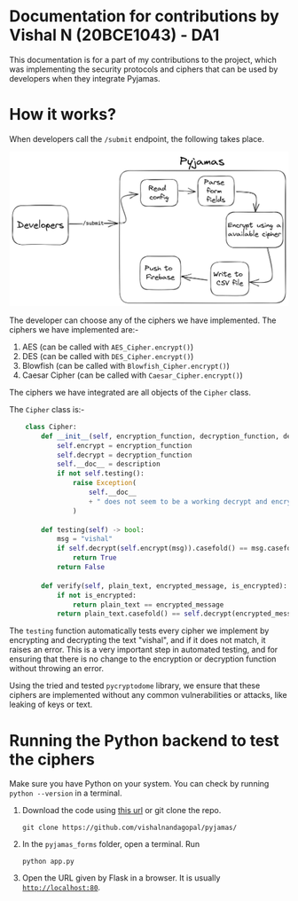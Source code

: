 # Documentation for contributions by Vishal N (20BCE1043) - DA1

This documentation is for a part of my contributions to the project, which was implementing the security protocols and ciphers that can be used by developers when they integrate Pyjamas.

# How it works?

When developers call the `/submit` endpoint, the following takes place.

![Submit  Image](./images/submit%20diagram.png)

The developer can choose any of the ciphers we have implemented. The ciphers we have implemented are:-
1. AES (can be called with `AES_Cipher.encrypt()`)
2. DES (can be called with `DES_Cipher.encrypt()`)
3. Blowfish (can be called with `Blowfish_Cipher.encrypt()`)
4. Caesar Cipher (can be called with `Caesar_Cipher.encrypt()`)

The ciphers we have integrated are all objects of the `Cipher` class.

The `Cipher` class is:-
```python
    class Cipher:
        def __init__(self, encryption_function, decryption_function, description):
            self.encrypt = encryption_function
            self.decrypt = decryption_function
            self.__doc__ = description
            if not self.testing():
                raise Exception(
                    self.__doc__
                    + " does not seem to be a working decrypt and encrypt functions. Please check the code"
                )
                
        def testing(self) -> bool:
            msg = "vishal"
            if self.decrypt(self.encrypt(msg)).casefold() == msg.casefold():
                return True
            return False

        def verify(self, plain_text, encrypted_message, is_encrypted):
            if not is_encrypted:
                return plain_text == encrypted_message
            return plain_text.casefold() == self.decrypt(encrypted_message).casefold()
```

The `testing` function automatically tests every cipher we implement by encrypting and decrypting the text "vishal", and if it does not match, it raises an error. This is a very important step in automated testing, and for ensuring that there is no change to the encryption or decryption function without throwing an error.


Using the tried and tested `pycryptodome` library, we ensure that these ciphers are implemented without any common vulnerabilities or attacks, like leaking of keys or text.

# Running the Python backend to test the ciphers

Make sure you have Python on your system. You can check by running `python --version` in a terminal.

1. Download the code using [this url](https://github.com/vishalnandagopal/pyjamas/archive/refs/heads/master.zip) or git clone the repo.
    ```
    git clone https://github.com/vishalnandagopal/pyjamas/
    ```

2. In the `pyjamas_forms` folder, open a terminal. Run
    ```
    python app.py
    ```
3. Open the URL given by Flask in a browser. It is usually [`http://localhost:80`](http://localhost:80).